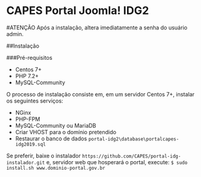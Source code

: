 # CAPES Portal Joomla! IDG2

#ATENÇÃO
Após a instalação, altera imediatamente a senha do usuário admin.

##Instalação

###Pré-requisitos
 - Centos 7+
 - PHP 7.2+
 - MySQL-Community

O processo de instalação consiste em, em um servidor Centos 7+, instalar os seguintes serviços:
- NGinx
- PHP-FPM
- MySQL-Community ou MariaDB
- Criar VHOST para o domínio pretendido
- Restaurar o banco de dados `portal-idg2\database\portalcapes-idg2019.sql`

Se preferir, baixe o instalador `https://github.com/CAPES/portal-idg-instalador.git` e, servidor web que hosperará o portal, execute:
`
 $ sudo install.sh www.dominio-portal.gov.br
`